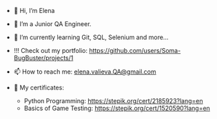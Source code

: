 - 👋 Hi, I’m Elena
- 👀 I’m a Junior QA Engineer.
- 🌱 I’m currently learning Git, SQL, Selenium and more...
- !!! Check out my portfolio: https://github.com/users/Soma-BugBuster/projects/1
- 📫 How to reach me: elena.valieva.QA@gmail.com

- 🧾 My certificates:
  -  Python Programming: https://stepik.org/cert/2185923?lang=en
  -  Basics of Game Testing: https://stepik.org/cert/1520590?lang=en

